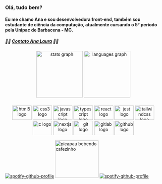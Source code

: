 ### Olá, tudo bem?
#### Eu me chamo Ana e sou desenvolvedora front-end, também sou estudante de ciência da computação, atualmente cursando o 5° período pela Unipac de Barbacena - MG.
##### 👩‍💻 [Contato Ana Laura](https://alofrrr.github.io/Card-AnaLaura-RGB/) 👩‍💻

###
<div align="center">
  <img src="https://github-readme-stats.vercel.app/api?hide_title=false&hide_rank=false&show_icons=true&include_all_commits=true&count_private=true&disable_animations=false&theme=dracula&locale=pt-br&hide_border=false&username=alofrrr" height="150" alt="stats graph"  />
  <img src="https://github-readme-stats.vercel.app/api/top-langs?locale=pt-br&hide_title=false&layout=compact&card_width=320&langs_count=5&theme=dracula&hide_border=false&username=alofrrr" height="150" alt="languages graph"  />
</div>

###
<div align="center">
  <img src="https://cdn.jsdelivr.net/gh/devicons/devicon/icons/html5/html5-original.svg" height="46" width="62" alt="html5 logo"  />
  <img src="https://cdn.jsdelivr.net/gh/devicons/devicon/icons/css3/css3-original.svg" height="46" width="62" alt="css3 logo"  />
  <img src="https://cdn.jsdelivr.net/gh/devicons/devicon/icons/javascript/javascript-original.svg" height="46" width="62" alt="javascript logo"  />
  <img src="https://cdn.jsdelivr.net/gh/devicons/devicon/icons/typescript/typescript-original.svg" height="46" width="62" alt="typescript logo"  />
  <img src="https://cdn.jsdelivr.net/gh/devicons/devicon/icons/react/react-original.svg" height="46" width="62" alt="react logo"  />
  <img src="https://cdn.jsdelivr.net/gh/devicons/devicon/icons/jest/jest-plain.svg" height="46" width="62" alt="jest logo"  />
  <img src="https://cdn.jsdelivr.net/gh/devicons/devicon/icons/tailwindcss/tailwindcss-original-wordmark.svg" height="46" width="62" alt="tailwindcss logo"  />
  <img src="https://cdn.jsdelivr.net/gh/devicons/devicon/icons/c/c-original.svg" height="46" width="62" alt="c logo"  />
  <img src="https://cdn.jsdelivr.net/gh/devicons/devicon/icons/nextjs/nextjs-original.svg" height="46" width="62" alt="nextjs logo"  />
  <img src="https://cdn.jsdelivr.net/gh/devicons/devicon/icons/git/git-original.svg" height="46" width="62" alt="git logo"  />
  <img src="https://cdn.jsdelivr.net/gh/devicons/devicon/icons/gitlab/gitlab-original.svg" height="46" width="62" alt="gitlab logo"  />
  <img src="https://cdn.jsdelivr.net/gh/devicons/devicon/icons/github/github-original.svg" height="46" width="62" alt="github logo"  />
</div>



[![spotify-github-profile](https://spotify-github-profile.vercel.app/api/view?uid=21r2m7lynhuym3ccifqdwl5wi&cover_image=true&theme=novatorem&bar_color=ffffff&bar_color_cover=true)](https://github.com/kittinan/spotify-github-profile)
<img src="https://i.pinimg.com/originals/89/c2/e5/89c2e58a1b6c95a20c29b7fad3787034.jpg" height="120" width="140" alt="picapau bebendo cafezinho"  />
[![spotify-github-profile](https://spotify-github-profile.vercel.app/api/view?uid=21r2m7lynhuym3ccifqdwl5wi&cover_image=true&theme=novatorem&bar_color=ffffff&bar_color_cover=true)](https://github.com/kittinan/spotify-github-profile)


